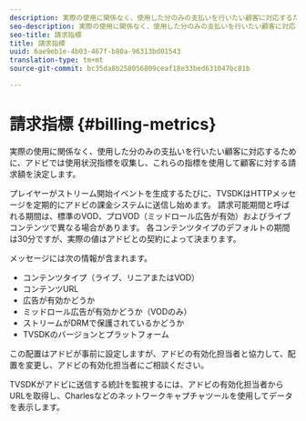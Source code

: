 ```yaml
---
description: 実際の使用に関係なく、使用した分のみの支払いを行いたい顧客に対応するために、アドビでは使用状況指標を収集し、これらの指標を使用して顧客に対する請求額を決定します。
seo-description: 実際の使用に関係なく、使用した分のみの支払いを行いたい顧客に対応するために、アドビでは使用状況指標を収集し、これらの指標を使用して顧客に対する請求額を決定します。
seo-title: 請求指標
title: 請求指標
uuid: 6ae9eb1e-4b03-467f-b80a-96313bd01543
translation-type: tm+mt
source-git-commit: bc35da8b258056809ceaf18e33bed631047bc81b

---
```



# 請求指標 {#billing-metrics}

実際の使用に関係なく、使用した分のみの支払いを行いたい顧客に対応するために、アドビでは使用状況指標を収集し、これらの指標を使用して顧客に対する請求額を決定します。

プレイヤーがストリーム開始イベントを生成するたびに、TVSDKはHTTPメッセージを定期的にアドビの課金システムに送信し始めます。 請求可能期間と呼ばれる期間は、標準のVOD、プロVOD（ミッドロール広告が有効）およびライブコンテンツで異なる場合があります。 各コンテンツタイプのデフォルトの期間は30分ですが、実際の値はアドビとの契約によって決まります。

メッセージには次の情報が含まれます。

* コンテンツタイプ（ライブ、リニアまたはVOD）
* コンテンツURL
* 広告が有効かどうか
* ミッドロール広告が有効かどうか（VODのみ）
* ストリームがDRMで保護されているかどうか
* TVSDKのバージョンとプラットフォーム

この配置はアドビが事前に設定しますが、アドビの有効化担当者と協力して、配置を変更し、アドビの有効化担当者にご相談ください。

TVSDKがアドビに送信する統計を監視するには、アドビの有効化担当者からURLを取得し、Charlesなどのネットワークキャプチャツールを使用してデータを表示します。